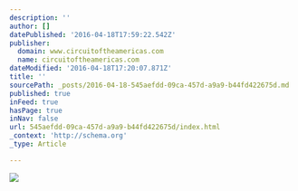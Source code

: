 ```yaml
---
description: ''
author: []
datePublished: '2016-04-18T17:59:22.542Z'
publisher:
  domain: www.circuitoftheamericas.com
  name: circuitoftheamericas.com
dateModified: '2016-04-18T17:20:07.871Z'
title: ''
sourcePath: _posts/2016-04-18-545aefdd-09ca-457d-a9a9-b44fd422675d.md
published: true
inFeed: true
hasPage: true
inNav: false
url: 545aefdd-09ca-457d-a9a9-b44fd422675d/index.html
_context: 'http://schema.org'
_type: Article

---
```

![](http://ea80e97cace747c2c244-5483548c70a81fe49af7816b21fff1c8.r64.cf1.rackcdn.com/inquery-pages/Track-Beauty-pic-11.jpg)